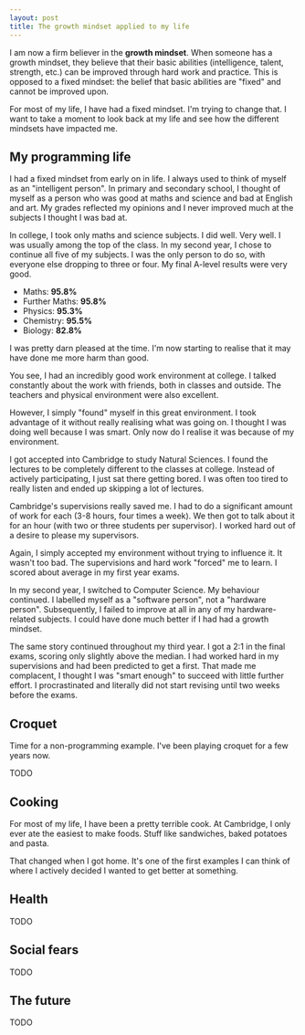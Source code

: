 ```yaml
---
layout: post
title: The growth mindset applied to my life
---
```


I am now a firm believer in the **growth mindset**. When someone has a growth mindset, they believe that their basic abilities (intelligence, talent, strength, etc.) can be improved through hard work and practice. This is opposed to a fixed mindset: the belief that basic abilities are "fixed" and cannot be improved upon. 

For most of my life, I have had a fixed mindset. I'm trying to change that. I want to take a moment to look back at my life and see how the different mindsets have impacted me. 


## My programming life

I had a fixed mindset from early on in life. I always used to think of myself as an "intelligent person". In primary and secondary school, I thought of myself as a person who was good at maths and science and bad at English and art. My grades reflected my opinions and I never improved much at the subjects I thought I was bad at. 

In college, I took only maths and science subjects. I did well. Very well. I was usually among the top of the class. In my second year, I chose to continue all five of my subjects. I was the only person to do so, with everyone else dropping to three or four. My final A-level results were very good. 

- Maths: **95.8%**
- Further Maths: **95.8%**
- Physics: **95.3%**
- Chemistry: **95.5%**
- Biology: **82.8%**

I was pretty darn pleased at the time. I'm now starting to realise that it may have done me more harm than good. 

You see, I had an incredibly good work environment at college. I talked constantly about the work with friends, both in classes and outside. The teachers and physical environment were also excellent. 

However, I simply "found" myself in this great environment. I took advantage of it without really realising what was going on. I thought I was doing well because I was smart. Only now do I realise it was because of my environment. 

I got accepted into Cambridge to study Natural Sciences. I found the lectures to be completely different to the classes at college. Instead of actively participating, I just sat there getting bored. I was often too tired to really listen and ended up skipping a lot of lectures. 

Cambridge's supervisions really saved me. I had to do a significant amount of work for each (3-8 hours, four times a week). We then got to talk about it for an hour (with two or three students per supervisor). I worked hard out of a desire to please my supervisors. 

Again, I simply accepted my environment without trying to influence it. It wasn't too bad. The supervisions and hard work "forced" me to learn. I scored about average in my first year exams. 

In my second year, I switched to Computer Science. My behaviour continued. I labelled myself as a "software person", not a "hardware person". Subsequently, I failed to improve at all in any of my hardware-related subjects. I could have done much better if I had had a growth mindset. 

The same story continued throughout my third year. I got a 2:1 in the final exams, scoring only slightly above the median. I had worked hard in my supervisions and had been predicted to get a first. That made me complacent, I thought I was "smart enough" to succeed with little further effort. I procrastinated and literally did not start revising until two weeks before the exams. 





## Croquet

Time for a non-programming example. I've been playing croquet for a few years now. 

TODO

## Cooking

For most of my life, I have been a pretty terrible cook. At Cambridge, I only ever ate the easiest to make foods. Stuff like sandwiches, baked potatoes and pasta. 

That changed when I got home. It's one of the first examples I can think of where I actively decided I wanted to get better at something. 

## Health

TODO

## Social fears

TODO

## The future

TODO
